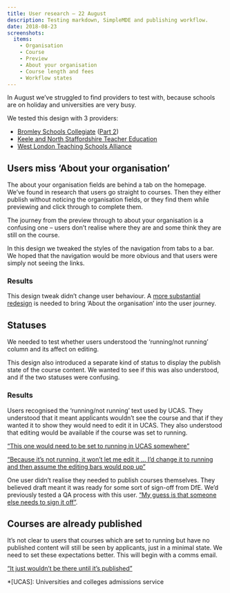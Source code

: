 ```yaml
---
title: User research – 22 August
description: Testing markdown, SimpleMDE and publishing workflow.
date: 2018-08-23
screenshots:
  items:
    - Organisation
    - Course
    - Preview
    - About your organisation
    - Course length and fees
    - Workflow states
---
```


In August we’ve struggled to find providers to test with, because schools are on holiday and universities are very busy.

We tested this design with 3 providers:

- [Bromley Schools Collegiate](https://lookback.io/watch/QfEkvbkjW6uCJaLYJ) ([Part 2](https://lookback.io/watch/r7d8nZPwuqHCZNgpg))
- [Keele and North Staffordshire Teacher Education](https://lookback.io/watch/kY9HWu5MJiJhgJ5yC)
- [West London Teaching Schools Alliance](https://lookback.io/watch/acQugHJ6r7QFpvkMQ)

## Users miss ‘About your organisation’

The about your organisation fields are behind a tab on the homepage. We’ve found in research that users go straight to courses. Then they either publish without noticing the organisation fields, or they find them while previewing and click through to complete them.

The journey from the preview through to about your organisation is a confusing one – users don’t realise where they are and some think they are still on the course.

In this design we tweaked the styles of the navigation from tabs to a bar. We hoped that the navigation would be more obvious and that users were simply not seeing the links.

### Results

This design tweak didn’t change user behaviour. A [more substantial redesign](/publish-teacher-training-courses/iteration-aug-23) is needed to bring ‘About the organisation’ into the user journey.

## Statuses

We needed to test whether users understood the ‘running/not running’ column and its affect on editing.

This design also introduced a separate kind of status to display the publish state of the course content. We wanted to see if this was also understood, and if the two statuses were confusing.

### Results

Users recognised the ‘running/not running’ text used by UCAS. They understood that it meant applicants wouldn’t see the course and that if they wanted it to show they would need to edit it in UCAS. They also understood that editing would be available if the course was set to running.

[“This one would need to be set to running in UCAS somewhere”](https://lookback.io/watch/kY9HWu5MJiJhgJ5yC?t=49m8s)

[“Because it’s not running, it won’t let me edit it … I’d change it to running and then assume the editing bars would pop up”](https://lookback.io/watch/acQugHJ6r7QFpvkMQ?t=1h55m0.26s)

One user didn’t realise they needed to publish courses themselves. They believed draft meant it was ready for some sort of sign-off from DfE. We’d previously tested a QA process with this user. [“My guess is that someone else needs to sign it off”](https://lookback.io/watch/QfEkvbkjW6uCJaLYJ?t=47m6s).

## Courses are already published

It’s not clear to users that courses which are set to running but have no published content will still be seen by applicants, just in a minimal state. We need to set these expectations better. This will begin with a comms email.

[“It just wouldn’t be there until it’s published”](https://lookback.io/watch/acQugHJ6r7QFpvkMQ?t=1h34m42.25s)

*[UCAS]: Universities and colleges admissions service
